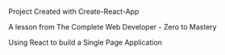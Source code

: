 Project Created with Create-React-App

A lesson from The Complete Web Developer - Zero to Mastery

Using React to build a Single Page Application
